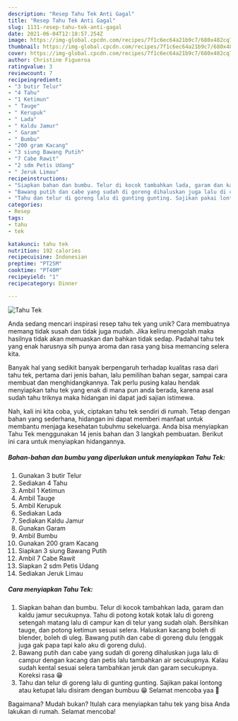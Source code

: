 ```yaml
---
description: "Resep Tahu Tek Anti Gagal"
title: "Resep Tahu Tek Anti Gagal"
slug: 1131-resep-tahu-tek-anti-gagal
date: 2021-06-04T12:18:57.254Z
image: https://img-global.cpcdn.com/recipes/7f1c6ec64a21b9c7/680x482cq70/tahu-tek-foto-resep-utama.jpg
thumbnail: https://img-global.cpcdn.com/recipes/7f1c6ec64a21b9c7/680x482cq70/tahu-tek-foto-resep-utama.jpg
cover: https://img-global.cpcdn.com/recipes/7f1c6ec64a21b9c7/680x482cq70/tahu-tek-foto-resep-utama.jpg
author: Christine Figueroa
ratingvalue: 3
reviewcount: 7
recipeingredient:
- "3 butir Telur"
- "4 Tahu"
- "1 Ketimun"
- " Tauge"
- " Kerupuk"
- " Lada"
- " Kaldu Jamur"
- " Garam"
- " Bumbu"
- "200 gram Kacang"
- "3 siung Bawang Putih"
- "7 Cabe Rawit"
- "2 sdm Petis Udang"
- " Jeruk Limau"
recipeinstructions:
- "Siapkan bahan dan bumbu. Telur di kocok tambahkan lada, garam dan kaldu jamur secukupnya. Tahu di potong kotak kotak lalu di goreng setengah matang lalu di campur kan di telur yang sudah olah. Bersihkan tauge, dan potong ketimun sesuai selera. Haluskan kacang boleh di blender, boleh di uleg. Bawang putih dan cabe di goreng dulu (enggak juga gak papa tapi kalo aku di goreng dulu)."
- "Bawang putih dan cabe yang sudah di goreng dihaluskan juga lalu di campur dengan kacang dan petis lalu tambahkan air secukupnya. Kalau sudah kental sesuai selera tambahkan jeruk dan garam secukupnya. Koreksi rasa 😁"
- "Tahu dan telur di goreng lalu di gunting gunting. Sajikan pakai lontong atau ketupat lalu disiram dengan bumbuu 😁 Selamat mencoba yaa 💐"
categories:
- Resep
tags:
- tahu
- tek

katakunci: tahu tek 
nutrition: 192 calories
recipecuisine: Indonesian
preptime: "PT25M"
cooktime: "PT40M"
recipeyield: "1"
recipecategory: Dinner

---
```



![Tahu Tek](https://img-global.cpcdn.com/recipes/7f1c6ec64a21b9c7/680x482cq70/tahu-tek-foto-resep-utama.jpg)

Anda sedang mencari inspirasi resep tahu tek yang unik? Cara membuatnya memang tidak susah dan tidak juga mudah. Jika keliru mengolah maka hasilnya tidak akan memuaskan dan bahkan tidak sedap. Padahal tahu tek yang enak harusnya sih punya aroma dan rasa yang bisa memancing selera kita.

Banyak hal yang sedikit banyak berpengaruh terhadap kualitas rasa dari tahu tek, pertama dari jenis bahan, lalu pemilihan bahan segar, sampai cara membuat dan menghidangkannya. Tak perlu pusing kalau hendak menyiapkan tahu tek yang enak di mana pun anda berada, karena asal sudah tahu triknya maka hidangan ini dapat jadi sajian istimewa.




Nah, kali ini kita coba, yuk, ciptakan tahu tek sendiri di rumah. Tetap dengan bahan yang sederhana, hidangan ini dapat memberi manfaat untuk membantu menjaga kesehatan tubuhmu sekeluarga. Anda bisa menyiapkan Tahu Tek menggunakan 14 jenis bahan dan 3 langkah pembuatan. Berikut ini cara untuk menyiapkan hidangannya.

<!--inarticleads1-->

##### Bahan-bahan dan bumbu yang diperlukan untuk menyiapkan Tahu Tek:

1. Gunakan 3 butir Telur
1. Sediakan 4 Tahu
1. Ambil 1 Ketimun
1. Ambil  Tauge
1. Ambil  Kerupuk
1. Sediakan  Lada
1. Sediakan  Kaldu Jamur
1. Gunakan  Garam
1. Ambil  Bumbu
1. Gunakan 200 gram Kacang
1. Siapkan 3 siung Bawang Putih
1. Ambil 7 Cabe Rawit
1. Siapkan 2 sdm Petis Udang
1. Sediakan  Jeruk Limau




<!--inarticleads2-->

##### Cara menyiapkan Tahu Tek:

1. Siapkan bahan dan bumbu. Telur di kocok tambahkan lada, garam dan kaldu jamur secukupnya. Tahu di potong kotak kotak lalu di goreng setengah matang lalu di campur kan di telur yang sudah olah. Bersihkan tauge, dan potong ketimun sesuai selera. Haluskan kacang boleh di blender, boleh di uleg. Bawang putih dan cabe di goreng dulu (enggak juga gak papa tapi kalo aku di goreng dulu).
1. Bawang putih dan cabe yang sudah di goreng dihaluskan juga lalu di campur dengan kacang dan petis lalu tambahkan air secukupnya. Kalau sudah kental sesuai selera tambahkan jeruk dan garam secukupnya. Koreksi rasa 😁
1. Tahu dan telur di goreng lalu di gunting gunting. Sajikan pakai lontong atau ketupat lalu disiram dengan bumbuu 😁 Selamat mencoba yaa 💐




Bagaimana? Mudah bukan? Itulah cara menyiapkan tahu tek yang bisa Anda lakukan di rumah. Selamat mencoba!
